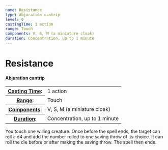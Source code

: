 ```yaml
---
name: Resistance
type: Abjuration cantrip
level: 0
castingTime: 1 action
range: Touch
components: V, S, M (a miniature cloak)
duration: Concentration, up to 1 minute
---
```


Resistance
==========

#### Abjuration cantrip

<table cellspacing="0" class="statBlock"><tbody><tr><th><a href="/srd/spellcasting/castingASpell.htm#castingtime">Casting Time</a>:</th><td>1 action</td></tr><tr><th><a href="/srd/spellcasting/castingASpell.htm#range">Range</a>:</th><td>Touch</td></tr><tr><th><a href="/srd/spellcasting/castingASpell.htm#components">Components</a>:</th><td>V, S, M (a miniature cloak)</td></tr><tr><th><a href="//srd/spellcasting/castingASpell.htm#duration">Duration</a>:</th><td>Concentration, up to 1 minute</td></tr></tbody></table>

You touch one willing creature. Once before the spell ends, the target can roll a d4 and add the number rolled to one saving throw of its choice. It can roll the die before or after making the saving throw. The spell then ends.